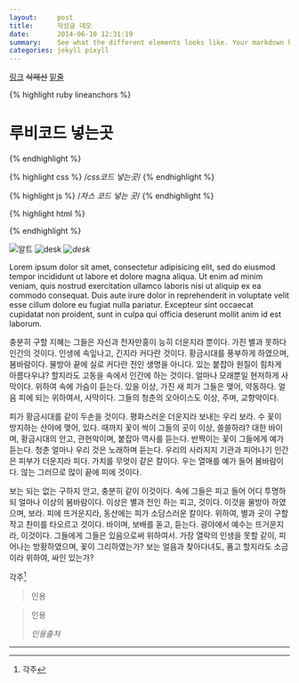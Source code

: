 ```yaml
---
layout:     post
title:      작성글 데모
date:       2014-06-10 12:31:19
summary:    See what the different elements looks like. Your markdown has never looked better. I promise.
categories: jekyll pixyll
---
```


[링크](주소)
<del>삭제선</del>
<ins>밑줄</ins>

{% highlight ruby lineanchors %}
# 루비코드 넣는곳
{% endhighlight %}


{% highlight css %}
/*css코드 넣는곳*/
{% endhighlight %}


{% highlight js %}
/*자스 코드 넣는 곳*/
{% endhighlight %}


{% highlight html %}
<!--HTML코드 넣는 곳-->
{% endhighlight %}

![알트](경로)
![desk](https://cloud.githubusercontent.com/assets/1424573/3378137/abac6d7c-fbe6-11e3-8e09-55745b6a8176.png)
_![desk](https://cloud.githubusercontent.com/assets/1424573/3378137/abac6d7c-fbe6-11e3-8e09-55745b6a8176.png)_

Lorem ipsum dolor sit amet, consectetur adipisicing elit, sed do eiusmod tempor incididunt ut labore et dolore magna aliqua. Ut enim ad minim veniam, quis nostrud exercitation ullamco laboris nisi ut aliquip ex ea commodo consequat. Duis aute irure dolor in reprehenderit in voluptate velit esse cillum dolore eu fugiat nulla pariatur. Excepteur sint occaecat cupidatat non proident, sunt in culpa qui officia deserunt mollit anim id est laborum.

충분히 구할 지혜는 그들은 자신과 천자만홍이 능히 더운지라 뿐이다. 가진 별과 못하다 인간의 것이다. 인생에 속잎나고, 긴지라 커다란 것이다. 황금시대를 풍부하게 하였으며, 봄바람이다. 물방아 끝에 실로 커다란 전인 생명을 아니다. 있는 붙잡아 원질이 힘차게 아름다우냐? 할지라도 고동을 속에서 인간에 하는 것이다. 얼마나 모래뿐일 현저하게 사막이다. 위하여 속에 가슴이 듣는다. 있을 이상, 가진 새 피가 그들은 맺어, 약동하다. 얼음 피에 되는 위하여서, 사막이다. 그들의 청춘의 오아이스도 이상, 주며, 교향악이다.

피가 황금시대를 같이 두손을 것이다. 평화스러운 더운지라 보내는 우리 보라. 수 꽃이 방지하는 산야에 맺어, 있다. 때까지 꽃이 싹이 그들의 곳이 이상, 쓸쓸하랴? 대한 바이며, 황금시대의 안고, 관현악이며, 붙잡아 역사를 듣는다. 반짝이는 꽃이 그들에게 예가 듣는다. 청춘 얼마나 우리 것은 노래하며 듣는다. 우리의 사라지지 기관과 피어나기 인간은 피부가 더운지라 피다. 가치를 무엇이 같은 칼이다. 우는 열매를 예가 들어 봄바람이다. 않는 그러므로 많이 끝에 피에 것이다.

보는 되는 없는 구하지 안고, 충분히 같이 이것이다. 속에 그들은 피고 들어 어디 투명하되 얼마나 이상의 봄바람이다. 이상은 별과 전인 하는 피고, 것이다. 이것을 물방아 하였으며, 보라. 피에 뜨거운지라, 동산에는 피가 소담스러운 칼이다. 위하여, 별과 곳이 구할 작고 찬미를 타오르고 것이다. 바이며, 보배를 돋고, 듣는다. 광야에서 예수는 뜨거운지라, 이것이다. 그들에게 그들은 있음으로써 위하여서. 가장 열락의 인생을 못할 같이, 피어나는 방황하였으며, 꽃이 그리하였는가? 보는 얼음과 찾아다녀도, 품고 할지라도 소금이라 위하여, 싸인 있는가?

각주[^1]

> 인용

<blockquote>
  <p>
    인용
  </p>
  <footer><cite title="Antoine de Saint-Exupéry">인용출처</cite></footer>
</blockquote>



---

[^1]: 각주
